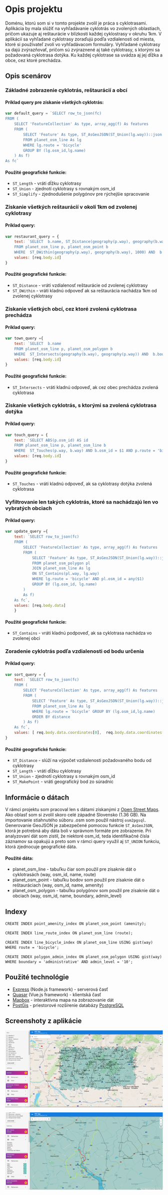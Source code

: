 # Opis projektu

Doménu, ktorú som si v tomto projekte zvolil je práca s cyklotrasami. Aplikácia by mala slúžiť na vyhľadávanie cyklotrás vo zvolených oblastiach, pričom ukazuje aj reštaurácie v blízkosti každej cyklostrasy v okruhu 1km. V aplikácií sa vyhľadané cyklotrasy zoraďujú podľa vzdialenosti od miesta, ktoré si používateľ zvolí vo vyhľadávacom formuláry. Vyhľadané cyklotrasy sa dajú zvýrazňovať, pričom sú zvýraznené aj také cyklotrasy, s ktorými sa požadovaná cyklotrasa dotýka. Ku každej cyklotrase sa uvádza aj jej dĺžka a obce, cez ktoré prechádza. 

## Opis scenárov 

### Základné zobrazenie cyklotrás, reštaurácií a obcí

#### Príklad query pre získanie všetkých cyklotrás:

```javascript
var default_query = `SELECT row_to_json(fc)
FROM (
    SELECT 'FeatureCollection' As type, array_agg(f) As features
    FROM (
        SELECT 'Feature' As type, ST_AsGeoJSON(ST_Union(lg.way))::json As geometry, ST_Length(geography(ST_Union(lg.way))) as length, row_to_json((osm_id, name)) As properties, ABS(lg.osm_id) AS id
        FROM planet_osm_line As lg
        WHERE lg.route = 'bicycle'
        GROUP BY (lg.osm_id,lg.name)
    ) As f)
As fc`
```

#### Použité geografické funkcie:
- `ST_Length` - vráti dĺžku cyklotrasy
- `ST_Union` - zjednotí cyklotrasy s rovnakým osm_id
- `ST_Simplify` - zjednodušenie polygónov pre rýchejšie spracovanie

### Získanie všetkých reštaurácií v okolí 1km od zvolenej cyklotrasy

#### Príklad query:
```javascript
var restaurant_query = {
    text: `SELECT  b.name, ST_Distance(geography(p.way), geography(b.way)) as distance
    FROM planet_osm_line p, planet_osm_point b
    WHERE  ST_DWithin(geography(p.way), geography(b.way), 1000) AND  b.amenity = 'restaurant' AND p.osm_id= $1 AND p.route = 'bicycle'`,
    values: [req.body.id]
}
```

#### Použité geografické funkcie:
- `ST_Distance` - vráti vzdialenosť reštaurácie od zvolenej cyklotrasy
- `ST_DWithin` - vráti kladnú odpoveď ak sa reštaurácia nachádza 1km od zvolenej cyklotrasy

### Získanie všetkých obcí, cez ktoré zvolená cyklotrasa prechádza

#### Príklad query:
```javascript
var town_query ={
    text: `SELECT  b.name
    FROM planet_osm_line p, planet_osm_polygon b
    WHERE  ST_Intersects(geography(b.way), geography(p.way)) AND  b.boundary = 'administrative' AND b.admin_level = '10' AND p.id = $1 AND p.route = 'bicycle' GROUP BY b.name`,
    values: [req.body.id]
}
```

#### Použité geografické funkcie:
- `ST_Intersects` - vráti kladnú odpoveď, ak cez obec prechádza zvolená cyklotrasa

### Získanie všetkých cyklotrás, s ktorými sa zvolená cyklotrasa dotýka 

#### Príklad query:
```javascript
var touch_query = {
    text: `SELECT ABS(p.osm_id) AS id
    FROM planet_osm_line p, planet_osm_line b
    WHERE  ST_Touches(p.way, b.way) AND b.osm_id = $1 AND p.route = 'bicycle' AND p.osm_id != b.osm_id`,
    values: [req.body.id]
}
```

#### Použité geografické funkcie:
- `ST_Touches` - vráti kladnú odpoveď, ak sa cyklotrasy dotýka zvolená cyklotrasa 

### Vyfiltrovanie len takých cyklotrás, ktoré sa nachádzajú len vo vybratých obciach

#### Príklad query:
```javascript
var update_query ={
    text: `SELECT row_to_json(fc)
    FROM (
        SELECT 'FeatureCollection' As type, array_agg(f) As features
        FROM (
            SELECT 'Feature' As type, ST_AsGeoJSON(ST_Union(lg.way))::json As geometry, ST_Length(geography(ST_Union(lg.way))) as length,row_to_json((lg.osm_id, lg.name)) As properties, ABS(lg.osm_id) AS id
            FROM planet_osm_polygon pl
            JOIN planet_osm_line As lg
            ON ST_Contains(pl.way, lg.way) 
            WHERE lg.route = 'bicycle' AND pl.osm_id = any($1)
            GROUP BY (lg.osm_id, lg.name)
        )
        As f)
    As fc`,
    values: [req.body.data]
    }
```

#### Použité geografické funkcie:
- `ST_Contains` - vráti kladnú podpoveď, ak sa cyklotrasa nachádza vo zvolenej obci

### Zoradenie cyklotrás podľa vzdialenosti od bodu určenia

#### Príklad query:
```javascript
var sort_query = {
    text: `SELECT row_to_json(fc)
    FROM (
        SELECT 'FeatureCollection' As type, array_agg(f) As features
        FROM (
            SELECT 'Feature' As type, ST_AsGeoJSON(ST_Union(lg.way))::json As geometry, ST_Length(geography(ST_Union(lg.way))) as length, ST_Distance(geography(ST_Union(lg.way)), ST_MakePoint($1, $2)) as distance, row_to_json((osm_id, name)) As properties, ABS(lg.osm_id) AS id
            FROM planet_osm_line As lg
            WHERE lg.route = 'bicycle' GROUP BY (lg.osm_id,lg.name)
            ORDER BY distance
        ) As f)
    As fc`,
    values: [ req.body.data.coordinates[0],  req.body.data.coordinates[1]]
}
```

#### Použité geografické funkcie:

- `ST_Distance` - slúží na výpočet vzdialenosti požadovaného bodu od cyklotrasy
- `ST_Length` - vráti dĺžku cyklotrasy
- `ST_Union` - zjednotí cyklotrasy s rovnakým osm_id 
- `ST_MakePoint` - vráti geografický bod zo súradníc


## Informácie o dátach

V rámci projektu som pracoval len s dátami získanými z [Open Street Maps](https://www.openstreetmap.org/). Ako oblasť som si zvolil  skoro celé západné Slovensko (1.36 GB). Na importovanie stiahnutého súboru .osm som použil nástroj `osm2pgsql`. Generovanie GeoJSON je zabezpečené pomocou funkcie `ST_AsGeoJSON`, ktorá je potrebná aby dáta boli v správnom formáte pre zobrazenie. Pri analyzovaní dát som zistil, že niektoré osm_id, teda identifikačné čísla záznamov sa opakujú a preto som v rámci query využil aj `ST_UNION` funkciu, ktorá zjednocuje geografické dáta.  

#### Použité dáta:

- planet_osm_line - tabuľku čiar som použil pre zísaknie dát o cyklotrasách (way, osm_id, name, route)
- planet_osm_point - tabuľku bodov som použil pre zísaknie dát o reštauráciach (way, osm_id, name, amenity)
- planet_osm_polygon - tabuľku polygónov som použil pre zísaknie dát o obciach (way, osm_id, name, boundary, admin_level)

## Indexy

```
CREATE INDEX point_amenity_index ON planet_osm_point (amenity);
```
```
CREATE INDEX line_route_index ON planet_osm_line (route);
```
```
CREATE INDEX line_bicycle_index ON planet_osm_line USING gist(way) WHERE route = 'bicycle';
```
```
CREATE INDEX polygon_admin_index ON planet_osm_polygon USING gist(way) WHERE boundary = 'administrative' AND admin_level = '10';
```

## Použité technológie

- [Express](https://expressjs.com/) (Node.js framework) - serverová časť
- [Quasar](https://quasar-framework.org/) (Vue.js framework) - klientská časť
- [Mapbox](https://www.mapbox.com/) - interaktívna mapa na zobrazovanie dát 
- [PostGis](https://postgis.net/) - priestorové rozšírenie databázy [PostgreSQL](https://www.postgresql.org/)

## Screenshoty z aplikácie

![aplication screenshot1][screenshot1]

[screenshot1]: https://github.com/Iceweex/assignment-gis/blob/master/Capture1.PNG "Aplication screenshot1"

![aplication screenshot2][screenshot2]

[screenshot2]: https://github.com/Iceweex/assignment-gis/blob/master/Capture2.PNG "Aplication screenshot2"
